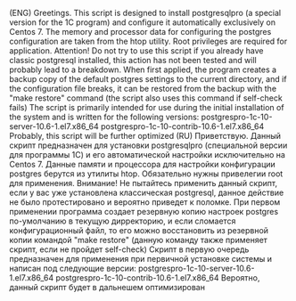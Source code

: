 (ENG)
Greetings. This script is designed to install postgresqlpro (a special version for the 1C program) and configure it automatically exclusively on Centos 7.
The memory and processor data for configuring the postgres configuration are taken from the htop utility. Root privileges are required for application.
Attention! Do not try to use this script if you already have classic postgresql installed, this action has not been tested and will probably lead to a breakdown.
When first applied, the program creates a backup copy of the default postgres settings to the current directory, and if the configuration file breaks, it can be restored from the backup with the "make restore" command (the script also uses this command if self-check fails)
The script is primarily intended for use during the initial installation of the system and is written for the following versions: postgrespro-1c-10-server-10.6-1.el7.x86_64 postgrespro-1c-10-contrib-10.6-1.el7.x86_64
Probably, this script will be further optimized
(RU)
Приветствую. Данный скрипт предназначен для установки postgresqlpro (специальной версии для программы 1С) и его автоматической настройки исключительно на Centos 7.
Данные памяти и процессора для настройки конфигурации postgres берутся из утилиты htop. Обязательно нужны привелегии root для применения.
Внимание! Не пытайтесь применить данный скрипт, если у вас уже установлена классическая postgresql, данное действие не было протестировано и вероятно приведет к поломке.
При первом применении программа создает резервную копию настроек postgres по-умолчанию в текущую дирректорию, и если сломается конфигурационный файл, то его можно восстановить из резервной копии командой "make restore" (данную команду также применяет скрипт, если не пройдет self-check)
Скрипт в первую очередь предназначен для применения при первичной установке системы и написан под следующие версии: postgrespro-1c-10-server-10.6-1.el7.x86_64 postgrespro-1c-10-contrib-10.6-1.el7.x86_64
Вероятно, данный скрипт будет в дальнешем оптимизирован
